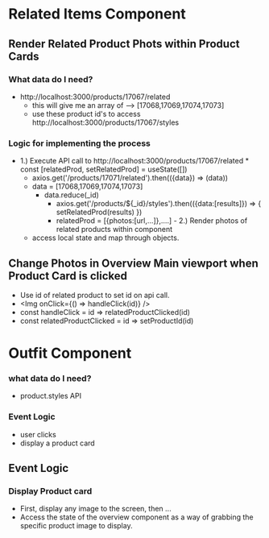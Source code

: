 # Related Items Component
## Render Related Product Phots within Product Cards
 ### What data do I need?
  * http://localhost:3000/products/17067/related
    - this will give me an array of --> [17068,17069,17074,17073]
    - use these product id's to access http://localhost:3000/products/17067/styles
 ### Logic for implementing the process
   - 1.) Execute API call to  http://localhost:3000/products/17067/related
    * const [relatedProd, setRelatedProd] = useState([])
     - axios.get('/products/17071/related').then(({data}) => (data))
      - data = [17068,17069,17074,17073]
        - data.reduce(_id)
          - axios.get('/products/${_id}/styles').then(({data:[results]}) => {
             setRelatedProd(results)
            })
           - relatedProd = [{photos:[url,...]},....]
    - 2.) Render photos of related products within component
      - access local state and map through objects.

## Change Photos in Overview Main viewport when Product Card is clicked
 - Use id of related product to set id on api call.
 - <Img onClick={() => handleClick(id)} />
 - const handleClick = id => relatedProductClicked(id)
 - const relatedProductClicked = id => setProductId(id)










# Outfit Component
  ### what data do I need?
  - product.styles API
  ### Event Logic
  - user clicks
  - display a product card


## Event Logic
  ### Display Product card
   - First, display any image to the screen, then ...
   - Access the state of the overview component as a way of grabbing
   the specific product image to display.



